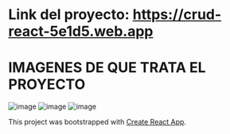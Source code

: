 # Link del proyecto: https://crud-react-5e1d5.web.app

# IMAGENES DE QUE TRATA EL PROYECTO
![image](https://user-images.githubusercontent.com/46203192/112903872-57aea900-90a5-11eb-9cc8-3465ca0a77e8.png)
![image](https://user-images.githubusercontent.com/46203192/112903918-69904c00-90a5-11eb-916b-660ef312bc21.png)
![image](https://user-images.githubusercontent.com/46203192/112903956-79a82b80-90a5-11eb-9688-a29c5ab88db2.png)


This project was bootstrapped with [Create React App](https://github.com/facebook/create-react-app).


